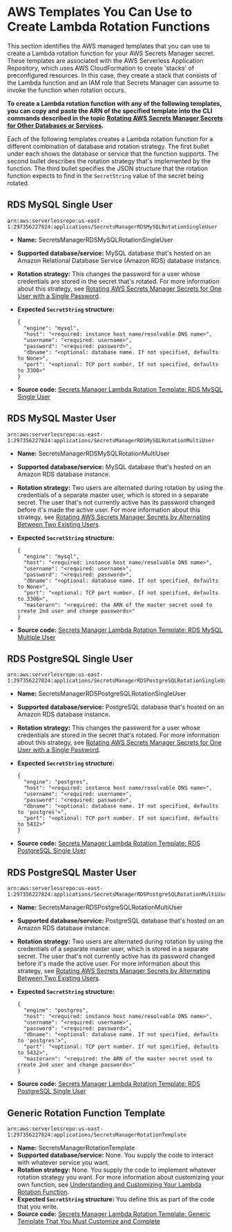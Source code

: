 # AWS Templates You Can Use to Create Lambda Rotation Functions<a name="reference_available-rotation-templates"></a>

This section identifies the AWS managed templates that you can use to create a Lambda rotation function for your AWS Secrets Manager secret\. These templates are associated with the AWS Serverless Application Repository, which uses AWS CloudFormation to create 'stacks' of preconfigured resources\. In this case, they create a stack that consists of the Lambda function and an IAM role that Secrets Manager can assume to invoke the function when rotation occurs\.

**To create a Lambda rotation function with any of the following templates, you can copy and paste the ARN of the specified template into the CLI commands described in the topic [Rotating AWS Secrets Manager Secrets for Other Databases or Services](rotating-secrets-create-generic-template.md)\.**

Each of the following templates creates a Lambda rotation function for a different combination of database and rotation strategy\. The first bullet under each shows the database or service that the function supports\. The second bullet describes the rotation strategy that's implemented by the function\. The third bullet specifies the JSON structure that the rotation function expects to find in the `SecretString` value of the secret being rotated\.

## RDS MySQL Single User<a name="sar-template-mysql-singleuser"></a>

```
arn:aws:serverlessrepo:us-east-1:297356227824:applications/SecretsManagerRDSMySQLRotationSingleUser
```
+ **Name:** SecretsManagerRDSMySQLRotationSingleUser
+ **Supported database/service:** MySQL database that's hosted on an Amazon Relational Database Service \(Amazon RDS\) database instance\.
+ **Rotation strategy:** This changes the password for a user whose credentials are stored in the secret that's rotated\. For more information about this strategy, see [Rotating AWS Secrets Manager Secrets for One User with a Single Password](rotating-secrets-one-user-one-password.md)\.
+ **Expected `SecretString` structure:** 

  ```
  {
    "engine": "mysql",
    "host": "<required: instance host name/resolvable DNS name>",
    "username": "<required: username>",
    "password": "<required: password>",
    "dbname": "<optional: database name. If not specified, defaults to None>",
    "port": "<optional: TCP port number. If not specified, defaults to 3306>"
  }
  ```
+ **Source code:** [Secrets Manager Lambda Rotation Template: RDS MySQL Single User](reference_template_MySql_SingleUser.md)

## RDS MySQL Master User<a name="sar-template-mysql-masteruser"></a>

```
arn:aws:serverlessrepo:us-east-1:297356227824:applications/SecretsManagerRDSMySQLRotationMultiUser
```
+ **Name:** SecretsManagerRDSMySQLRotationMultiUser
+ **Supported database/service:** MySQL database that's hosted on an Amazon RDS database instance\.
+ **Rotation strategy:** Two users are alternated during rotation by using the credentials of a separate master user, which is stored in a separate secret\. The user that's not currently active has its password changed before it's made the active user\. For more information about this strategy, see [Rotating AWS Secrets Manager Secrets by Alternating Between Two Existing Users](rotating-secrets-two-users.md)\.
+ **Expected `SecretString` structure:** 

  ```
  {
    "engine": "mysql",
    "host": "<required: instance host name/resolvable DNS name>",
    "username": "<required: username>",
    "password": "<required: password>",
    "dbname": "<optional: database name. If not specified, defaults to None>",
    "port": "<optional: TCP port number. If not specified, defaults to 3306>",
    "masterarn": "<required: the ARN of the master secret used to create 2nd user and change passwords>"
  }
  ```
+ **Source code:** [Secrets Manager Lambda Rotation Template: RDS MySQL Multiple User](reference_template_MySql_MultiUser.md)

## RDS PostgreSQL Single User<a name="sar-template-postgre-singleuser"></a>

```
arn:aws:serverlessrepo:us-east-1:297356227824:applications/SecretsManagerRDSPostgreSQLRotationSingleUser
```
+ **Name:** SecretsManagerRDSPostgreSQLRotationSingleUser
+ **Supported database/service:** PostgreSQL database that's hosted on an Amazon RDS database instance\.
+ **Rotation strategy:** This changes the password for a user whose credentials are stored in the secret that's rotated\. For more information about this strategy, see [Rotating AWS Secrets Manager Secrets for One User with a Single Password](rotating-secrets-one-user-one-password.md)\.
+ **Expected `SecretString` structure:** 

  ```
  {
    "engine": "postgres",
    "host": "<required: instance host name/resolvable DNS name>",
    "username": "<required: username>",
    "password": "<required: password>",
    "dbname": "<optional: database name. If not specified, defaults to 'postgres'>",
    "port": "<optional: TCP port number. If not specified, defaults to 5432>"
  }
  ```
+ **Source code:** [Secrets Manager Lambda Rotation Template: RDS PostgreSQL Single User](reference_template_PostgreSql_SingleUser.md)

## RDS PostgreSQL Master User<a name="sar-template-postgre-masteruser"></a>

```
arn:aws:serverlessrepo:us-east-1:297356227824:applications/SecretsManagerRDSPostgreSQLRotationMultiUser
```
+ **Name:** SecretsManagerRDSPostgreSQLRotationMultiUser
+ **Supported database/service:** PostgreSQL database that's hosted on an Amazon RDS database instance\.
+ **Rotation strategy:** Two users are alternated during rotation by using the credentials of a separate master user, which is stored in a separate secret\. The user that's not currently active has its password changed before it's made the active user\. For more information about this strategy, see [Rotating AWS Secrets Manager Secrets by Alternating Between Two Existing Users](rotating-secrets-two-users.md)\.
+ **Expected `SecretString` structure:** 

  ```
  {
    "engine": "postgres",
    "host": "<required: instance host name/resolvable DNS name>",
    "username": "<required: username>",
    "password": "<required: password>",
    "dbname": "<optional: database name. If not specified, defaults to 'postgres'>",
    "port": "<optional: TCP port number. If not specified, defaults to 5432>",
    "masterarn": "<required: the ARN of the master secret used to create 2nd user and change passwords>"
  }
  ```
+ **Source code:** [Secrets Manager Lambda Rotation Template: RDS PostgreSQL Single User](reference_template_PostgreSql_MultiUser.md)

## Generic Rotation Function Template<a name="sar-template-generic"></a>

```
arn:aws:serverlessrepo:us-east-1:297356227824:applications/SecretsManagerRotationTemplate
```
+ **Name:** SecretsManagerRotationTemplate
+ **Supported database/service:** None\. You supply the code to interact with whatever service you want\.
+ **Rotation strategy:** None\. You supply the code to implement whatever rotation strategy you want\. For more information about customizing your own function, see [Understanding and Customizing Your Lambda Rotation Function](rotating-secrets-lambda-function-customizing.md)\.
+ **Expected `SecretString` structure:** You define this as part of the code that you write\.
+ **Source code:** [Secrets Manager Lambda Rotation Template: Generic Template That You Must Customize and Complete](reference_template_Generic.md)